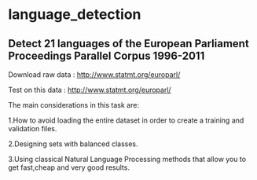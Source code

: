 # language_detection

## Detect 21 languages of the European Parliament Proceedings Parallel Corpus 1996-2011

 Download raw data : http://www.statmt.org/europarl/
 
 Test on this data : http://www.statmt.org/europarl/

The main considerations in this task are:

1.How to avoid loading the entire dataset in order to create a training and validation files. 

2.Designing sets with balanced classes. 

3.Using classical Natural Language Processing methods that allow you to get fast,cheap and very good results. 

